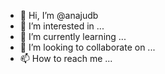 - 👋 Hi, I’m @anajudb
- 👀 I’m interested in ...
- 🌱 I’m currently learning ...
- 💞️ I’m looking to collaborate on ...
- 📫 How to reach me ...

<!---
anajudb/anajudb is a ✨ special ✨ repository because its `README.md` (this file) appears on your GitHub profile.
You can click the Preview link to take a look at your changes.
--->
